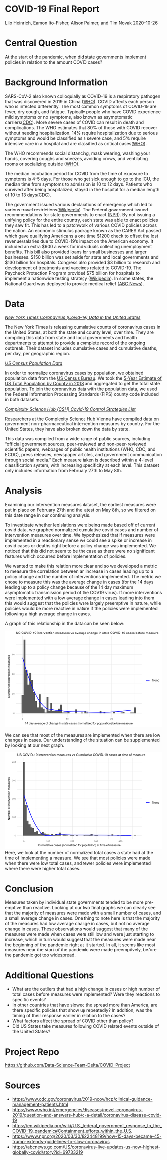 COVID-19 Final Report
================
Lilo Heinrich, Eamon Ito-Fisher, Alison Palmer, and Tim Novak
2020-10-26

# Central Question

<!-- -------------------------------------------------- -->

At the start of the pandemic, when did state governments implement
policies in relation to the amount COVID cases?

# Background Information

<!-- -------------------------------------------------- -->

SARS-CoV-2 also known colloquially as COVID-19 is a respiratory pathogen
that was discovered in 2019 in China
([WHO](https://www.who.int/emergencies/diseases/novel-coronavirus-2019/question-and-answers-hub/q-a-detail/coronavirus-disease-covid-19)).
COVID affects each person who is infected differently. The most common
symptoms of COVID-19 are fever, dry cough, and fatigue. Typically people
who have COVID experience mild symptoms or no symptoms, also known as
asymptomatic
carriers([CDC](https://www.cdc.gov/coronavirus/2019-ncov/hcp/clinical-guidance-management-patients.html)).
More severe cases of COVID can result in death and complications. The
WHO estimates that 80% of those with COVID recover without needing
hospitalization. 14% require hospitalization due to serious symptoms and
would be classified as a severe case, and 5% require intensive care in a
hospital and are classified as critical
cases([WHO](https://www.who.int/emergencies/diseases/novel-coronavirus-2019/question-and-answers-hub/q-a-detail/coronavirus-disease-covid-19)).

The WHO recommends social distancing, mask wearing, washing your hands,
covering coughs and sneezes, avoiding crows, and ventilating rooms or
socializing outside
([WHO](https://www.who.int/emergencies/diseases/novel-coronavirus-2019/question-and-answers-hub/q-a-detail/coronavirus-disease-covid-19)).

The median incubation period for COVID from the time of exposure to
symptoms is 4-5 days. For those who get sick enough to go to the ICU,
the median time from symptoms to admission is 10 to 12 days. Patients
who survived after being hospitalized, stayed in the hospital for a
median length of 10 to 13
days([CDC](https://www.cdc.gov/coronavirus/2019-ncov/hcp/clinical-guidance-management-patients.html)).

The government issued various declarations of emergency which led to
various travel
restrictions([Wikipedia](https://en.wikipedia.org/wiki/U.S._federal_government_response_to_the_COVID-19_pandemic#Containment_efforts_within_the_U.S.)).
The Federal government issued recommendations for state governments to
enact
([NPR](https://www.npr.org/2020/03/30/822448199/how-15-days-became-45-trump-extends-guidelines-to-slow-coronavirus)).
By not issuing a unifying policy for the entire country, each state was
able to enact policies they saw fit. This has led to a patchwork of
various COVID policies across the nation. An economic stimulus package
known as the CARES Act passed which gave qualifying Americans a one time
$1200 check to offset the lost revenue/salaries due to COVID-19’s impact
on the American economy. It included an extra $600 a week for
individuals collecting unemployment benefits. This bill also provided
loans for small businesses and larger businesses. $150 billion was set
aside for state and local governments and $130 billion for hospitals.
Congress also provided $3 billion to research and development of
treatments and vaccines related to COVID-19. The Paycheck Protection
Program provided $75 billion for hospitals to implement a nationwide
testing strategy
([Wikipedia](https://en.wikipedia.org/wiki/U.S._federal_government_response_to_the_COVID-19_pandemic#Containment_efforts_within_the_U.S.)).
In some states, the National Guard was deployed to provide medical
relief ([ABC
News](https://abcnews.go.com/US/coronavirus-live-updates-us-now-highest-globally-covid/story?id=69733219)).

# Data

<!-- -------------------------------------------------- -->

*[New York Times Coronavirus (Covid-19) Data in the United
States](https://github.com/nytimes/covid-19-data)*

The New York Times is releasing cumulative counts of coronavirus cases
in the United States, at both the state and county level, over time.
They are compiling this data from state and local governments and health
departments to attempt to provide a complete record of the ongoing
outbreak. Their dataset includes cumulative cases and cumulative deaths,
per day, per geographic region.

*[US Census Population
Data](https://data.census.gov/cedsci/table?q=United%20States&t=Population%20Total&g=0100000US.050000&tid=ACSDT5Y2018.B01003&hidePreview=false)*

In order to normalize coronavirus cases by population, we obtained
population data from the [US Census Bureau](https://data.census.gov). We
took the [5-Year Estimate of US Total Population by County
in 2018](https://data.census.gov/cedsci/table?q=United%20States&t=Population%20Total&g=0100000US.050000&tid=ACSDT5Y2018.B01003&hidePreview=false)
and aggregated to get the total state population. To join the
coronavirus data with the population data, we used the Federal
Information Processing Standards (FIPS) county code included in both
datasets.

*[Complexity Science Hub (CSH) Covid-19 Control Strategies
List](https://github.com/amel-github/covid19-interventionmeasures)*

Researchers at the Complexity Science Hub Vienna have compiled data on
government non-pharmaceutical intervention measures by country. For the
United States, they have also broken down the data by state.

This data was compiled from a wide range of public sources, including
“official government sources, peer-reviewed and non-peer-reviewed
scientific papers, webpages of public health institutions (WHO, CDC, and
ECDC), press releases, newspaper articles, and government communication
through social media.” Each measure taken is described within a 4-level
classification system, with increasing specificity at each level. This
dataset only includes information from February 27th to May 8th.

# Analysis

<!-- -------------------------------------------------- -->

Examining our intervention measures dataset, the earliest measures were
put in place on February 27th and the latest on May 8th, so we filtered
on this date range in our continuing analysis.

To investigate whether legislations were being made based off of current
covid data, we graphed normalized cumulative covid cases and number of
intervention measures over time. We hypothesized that if measures were
implemented in a reactionary sense we could see a spike or increase in
covid cases or deaths right before a policy change was implemented. We
noticed that this did not seem to be the case as there were no
significant features which occurred before implementation of policies.

We wanted to make this relation more clear and so we developed a metric
to measure the correlation between an increase in cases leading up to a
policy change and the number of interventions implemented. The metric we
chose to measure this was the average change in cases (for the 14 days
leading up to a policy change because of the 14 day maximum asymptomatic
transmission period of the COV19 virus). If more interventions were
implemented with a low average change in cases leading into them this
would suggest that the policies were largely preemptive in nature, while
policies would be more reactive in nature if the policies were
implemented following a high average change in cases.

A graph of this relationship in the data can be seen below:

![](./images/measures_vs_delta_cases.png)

We can see that most of the measures are implemented when there are low
changes in cases. Our understanding of the situation can be supplemented
by looking at our next graph.

![](./images/measures_vs_cases.png) Here, we look at the number of
normalized total cases a state had at the time of implementing a
measure. We see that most policies were made when there were low total
cases, and fewer policies were implemented where there were higher total
cases.

# Conclusion

<!-- -------------------------------------------------- -->

Measures taken by individual state governments tended to be more
pre-emptive than reactive. Looking at our two final graphs we can
clearly see that the majority of measures were made with a small number
of cases, and a small average change in cases. One thing to note here is
that the majority of the measures had low average change in cases, but
not no average change in cases. These observations would suggest that
many of the measures were made when cases were still low and were just
starting to increase, which in turn would suggest that the measures were
made near the beginning of the pandemic right as it started. In all, it
seems like most measures near the start of the pandemic were made
preemptively, before the pandemic got too widespread.

# Additional Questions

<!-- -------------------------------------------------- -->

  - What are the outliers that had a high change in cases or high number
    of total cases before measures were implemented? Were they reactions
    to specific events?
  - In other countries that have slowed the spread more than America,
    are there specific policies that show up repeatedly? In addition,
    was the timing of their response earlier in relation to the cases?
  - What factors affect the spread of COVID other than policy?
  - Did US States take measures following COVID related events outside
    of the United States?

# Project Repo

<!-- -------------------------------------------------- -->

<https://github.com/Data-Science-Team-Delta/COVID-Project>

# Sources

<!-- -------------------------------------------------- -->

  - <https://www.cdc.gov/coronavirus/2019-ncov/hcp/clinical-guidance-management-patients.html>
  - <https://www.who.int/emergencies/diseases/novel-coronavirus-2019/question-and-answers-hub/q-a-detail/coronavirus-disease-covid-19>
  - <https://en.wikipedia.org/wiki/U.S._federal_government_response_to_the_COVID-19_pandemic#Containment_efforts_within_the_U.S>.
  - <https://www.npr.org/2020/03/30/822448199/how-15-days-became-45-trump-extends-guidelines-to-slow-coronavirus>
  - <https://abcnews.go.com/US/coronavirus-live-updates-us-now-highest-globally-covid/story?id=69733219>
